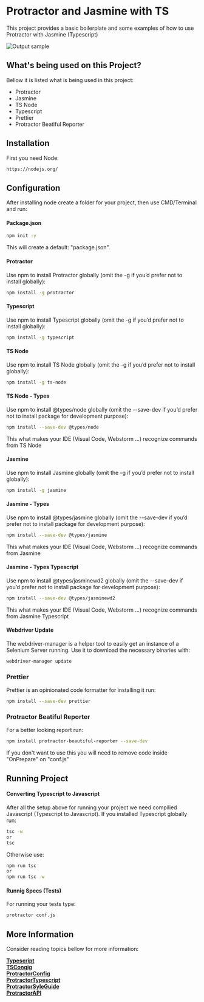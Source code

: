 # Protractor and Jasmine with TS

This project provides a basic boilerplate and some examples of how to use Protractor with Jasmine (Typescript)

![Output sample](https://github.com/HiagoVLB/Protractor-Jamine_TS/blob/master/Demo.gif)

## What's being used on this Project?

Bellow it is listed what is being used in this project:

- Protractor
- Jasmine
- TS Node
- Typescript
- Prettier
- Protractor Beatiful Reporter

## Installation

First you need Node:

```sh
https://nodejs.org/
```

## Configuration

After installing node create a folder for your project, then use CMD/Terminal and run:

#### Package.json

```sh
npm init -y
```

This will create a default: "package.json".

#### Protractor

Use npm to install Protractor globally (omit the -g if you’d prefer not to install globally):

```sh
npm install -g protractor
```

#### Typescript

Use npm to install Typescript globally (omit the -g if you’d prefer not to install globally):

```sh
npm install -g typescript
```

#### TS Node

Use npm to install TS Node globally (omit the -g if you’d prefer not to install globally):

```sh
npm install -g ts-node
```

#### TS Node - Types

Use npm to install @types/node globally (omit the --save-dev if you’d prefer not to install package for development purpose):

```sh
npm install --save-dev @types/node
```

This what makes your IDE (Visual Code, Webstorm ...) recognize commands from TS Node


#### Jasmine

Use npm to install Jasmine globally (omit the -g if you’d prefer not to install globally):

```sh
npm install -g jasmine
```

#### Jasmine - Types

Use npm to install @types/jasmine globally (omit the --save-dev if you’d prefer not to install package for development purpose):

```sh
npm install --save-dev @types/jasmine
```

This what makes your IDE (Visual Code, Webstorm ...) recognize commands from Jasmine

#### Jasmine - Types Typescript

Use npm to install @types/jasminewd2 globally (omit the --save-dev if you’d prefer not to install package for development purpose):

```sh
npm install --save-dev @types/jasminewd2
```

This what makes your IDE (Visual Code, Webstorm ...) recognize commands from Jasmine Typescript

#### Webdriver Update

The webdriver-manager is a helper tool to easily get an instance of a Selenium Server running. Use it to download the necessary binaries with:

```sh
webdriver-manager update
```

### Prettier

Prettier is an opinionated code formatter for installing it run:

```sh
npm install --save-dev prettier
```

### Protractor Beatiful Reporter

For a better looking report run:

```sh
npm install protractor-beautiful-reporter --save-dev
```

If you don't want to use this you will need to remove code inside "OnPrepare" on "conf.js"

## Running Project

#### Converting Typescript to Javascript

After all the setup above for running your project we need compilied Javascript (Typescript to Javascript). If you installed Typescript globally run:

```sh
tsc -w
or
tsc
```

Otherwise use:

```sh
npm run tsc
or
npm run tsc -w
```

#### Runnig Specs (Tests)

For running your tests type:

```sh
protractor conf.js
```

## More Information

Consider reading topics bellow for more information:

**[Typescript](https://www.typescriptlang.org/docs)**</br>
**[TSCongig](https://www.typescriptlang.org/tsconfig)**</br>
**[ProtractorConfig](https://github.com/angular/protractor/blob/master/lib/config.ts)**</br>
**[ProtractorTypescript](https://github.com/angular/protractor/tree/5.4.1/exampleTypescript)**</br>
**[ProtractorSyleGuide](https://www.protractortest.org/#/style-guide)**</br>
**[ProtractorAPI](https://www.protractortest.org/#/api)**</br>

